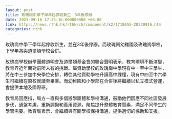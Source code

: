 ```yaml
---
layout: post
title: 玫瑰崗中學下學年起停收新生　3年後停辦
date: 2023-09-16 17:25:16.000000000 +08:00
link: https://news.rthk.hk/rthk/ch/component/k2/1718655-20230916.htm
categories: rthk
---
```


玫瑰崗中學下學年起停收新生，並在3年後停辦。而玫瑰崗幼稚園及玫瑰崗學校，下學年將與道爾頓學校合併。

玫瑰崗學校辦學團體道明會及道爾頓基金會的聯合聲明表示，教育環境不斷演變，教育界近年面對前所未有的挑戰。屬資助學校的玫瑰崗中學現有中一至中三學生，將在中三參加中央學位安排，轉往其他資助學校升讀高中課程，現有中四至中六學生可繼續在原校就讀至畢業。而幼稚園和小學部在合併後將繼續以私立模式營運，會提供本地及國際班。

教育局回應指，局方一直與多個辦學團體和學校溝通，鼓勵他們因應不同社區發展步伐，通盤考慮，重新調撥和善用資源，聚焦提升整體教育質素，滿足不同學生的學習需要。教育局表示，會繼續與有關學校保持溝通，提供適切的協助和支援。
